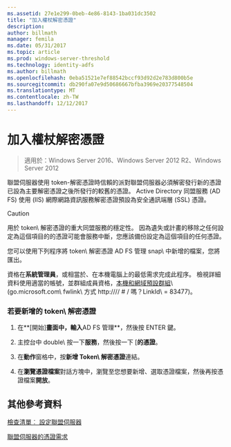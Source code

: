```yaml
---
ms.assetid: 27e1e299-0beb-4e86-8143-1ba031dc3502
title: "加入權杖解密憑證"
description: 
author: billmath
manager: femila
ms.date: 05/31/2017
ms.topic: article
ms.prod: windows-server-threshold
ms.technology: identity-adfs
ms.author: billmath
ms.openlocfilehash: 0eba51521e7ef88542bccf93d92d2e783d800b5e
ms.sourcegitcommit: db290fa07e9d50686667bfba3969e20377548504
ms.translationtype: MT
ms.contentlocale: zh-TW
ms.lasthandoff: 12/12/2017
---
```

# <a name="add-a-token-decrypting-certificate"></a>加入權杖解密憑證

>適用於：Windows Server 2016、Windows Server 2012 R2、Windows Server 2012

聯盟伺服器使用 token\-解密憑證時信賴的派對聯盟伺服器必須解密發行新的憑證已設為主要解密憑證之後所發行的較舊的憑證。 Active Directory 同盟服務 \(AD FS\) 使用 \(IIS\) 網際網路資訊服務解密憑證預設為安全通訊端層 \(SSL\) 憑證。  
  
> [!CAUTION]  
> 用於 token\ 解密憑證的重大同盟服務的穩定性。 因為遺失或計畫的移除之任何設定為這個項目的的憑證可能會服務中斷，您應該備份設定為這個項目的任何憑證。  
  
您可以使用下列程序將 token\ 解密憑證 AD FS 管理 snap\ 中新增的檔案，您將匯出。  
  
資格在**系統管理員**，或相當於、在本機電腦上的最低需求完成此程序。  檢視詳細資料使用適當的帳號，並群組成員資格，[本機和網域預設群組](https://go.microsoft.com/fwlink/?LinkId=83477)\ (go.microsoft.com\ fwlink\ 方式 http:///\/ # / 嗎？LinkId\ = 83477\)。   
  
### <a name="to-add-a-token-decrypting-certificate"></a>若要新增的 token\ 解密憑證  
  
1.  在**[開始]**畫面中，輸入**AD FS 管理**，然後按 ENTER 鍵。  
  
2.  主控台中 double\ 按一下**服務**，然後按一下 [**的憑證**。  
  
3.  在**動作**窗格中，按**新增 Token\ 解密憑證**連結。  
  
4.  在**瀏覽憑證檔案**對話方塊中，瀏覽至您想要新增、選取憑證檔案，然後再按憑證檔案**開放**。  
  
## <a name="additional-references"></a>其他參考資料  
[檢查清單︰ 設定聯盟伺服器](Checklist--Setting-Up-a-Federation-Server.md)  
  
[聯盟伺服器的憑證需求](https://technet.microsoft.com/library/dd807040.aspx)  
  

